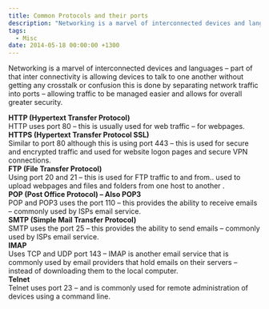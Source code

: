 ```yaml
---
title: Common Protocols and their ports
description: "Networking is a marvel of interconnected devices and languages – part of that inter connectivity is allowing devices to talk to one another without gett..."
tags:
  - Misc
date: 2014-05-18 00:00:00 +1300
---
```

<p class="style1">
  Networking is a marvel of interconnected devices and languages – part of that inter connectivity is allowing devices to talk to one another without getting any crosstalk or confusion this is done by separating network traffic into ports – allowing traffic to be managed easier and allows for overall greater security.
</p>

<p class="style1">
  <strong>HTTP (Hypertext Transfer Protocol) </strong><br /> HTTP uses port 80 – this is usually used for web traffic – for webpages.<br /> <strong>HTTPS (Hypertext Transfer Protocol SSL) </strong><br /> Similar to port 80 although this is using port 443 – this is used for secure and encrypted traffic and used for website logon pages and secure VPN connections.<br /> <strong>FTP (File Transfer Protocol)</strong><br /> Using port 20 and 21 – this is used for FTP traffic to and from.. used to upload webpages and files and folders from one host to another .<br /> <strong>POP (Post Office Protocol) – Also POP3</strong><br /> POP and POP3 uses the port 110 – this provides the ability to receive emails – commonly used by ISPs email service.<br /> <strong>SMTP (Simple Mail Transfer Protocol)</strong><br /> SMTP uses the port 25 – this provides the ability to send emails – commonly used by ISPs email service.<br /> <strong>IMAP</strong><br /> Uses TCP and UDP port 143 – IMAP is another email service that is commonly used by email providers that hold emails on their servers – instead of downloading them to the local computer.<br /> <strong>Telnet</strong><br /> Telnet uses port 23 – and is commonly used for remote administration of devices using a command line.
</p>
